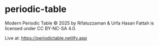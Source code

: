 # periodic-table 
Modern Periodic Table © 2025 by Rifatuzzaman & Urfa Hasan Fattah is licensed under CC BY-NC-SA 4.0. 


Live at: 
https://periodictable.netlify.app
